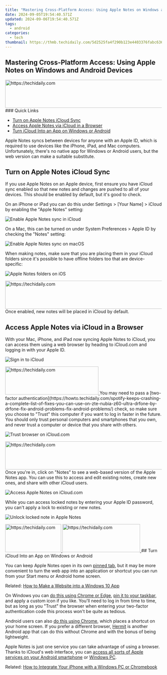```yaml
---
title: "Mastering Cross-Platform Access: Using Apple Notes on Windows and Android Devices"
date: 2024-09-05T19:54:40.571Z
updated: 2024-09-06T19:54:40.571Z
tags:
  - android
categories:
  - tech
thumbnail: https://thmb.techidaily.com/5d2525fa4f290b123e4403376fabc636b3a54f2e745335912f33acca5ea34e31.jpg
---
```


## Mastering Cross-Platform Access: Using Apple Notes on Windows and Android Devices

<!-- affiliate ads begin -->
<a href="https://ephamedtechinc.pxf.io/c/5597632/2137201/26400" target="_top" id="2137201">
  <img src="//a.impactradius-go.com/display-ad/26400-2137201" border="0" alt="https://techidaily.com" width="728" height="90"/>
</a>
<img height="0" width="0" src="https://ephamedtechinc.pxf.io/i/5597632/2137201/26400" style="position:absolute;visibility:hidden;" border="0" />
<!-- affiliate ads end -->
### Quick Links

* [Turn on Apple Notes iCloud Sync](https://youtube-help.techidaily.com/new-from-raw-to-refined-tailoring-youtube-videos-with-premiere-pro/)
* [Access Apple Notes via iCloud in a Browser](https://some-techniques.techidaily.com/2024-approved-from-frame-one-15-key-shot-types-for-film-beginners/)
* [Turn iCloud Into an App on Windows or Android](https://youtube-videos.techidaily.com/constructing-compelling-channel-overviews-for-2024/)

 Apple Notes syncs between devices for anyone with an Apple ID, which is required to use devices like the iPhone, iPad, and Mac computers. Unfortunately, there's no native app for Windows or Android users, but the web version can make a suitable substitute.

##  Turn on Apple Notes iCloud Sync

 If you use Apple Notes on an Apple device, first ensure you have iCloud sync enabled so that new notes and changes are pushed to all of your devices. This should be enabled by default, but it's good to check.

 On an iPhone or iPad you can do this under Settings > \[Your Name\] > iCloud by enabling the "Apple Notes" setting:

![Enable Apple Notes sync in iCloud](https://static1.howtogeekimages.com/wordpress/wp-content/uploads/2021/11/icloud_enable_notes.jpg) 

 On a Mac, this can be turned on under System Preferences > Apple ID by checking the "Notes" setting:

![Enable Apple Notes sync on macOS](https://static1.howtogeekimages.com/wordpress/wp-content/uploads/2021/11/macos_apple_notes_sync.png) 

 When making notes, make sure that you are placing them in your iCloud folders since it's possible to have offline folders too that are device-specific:

![Apple Notes folders on iOS](https://static1.howtogeekimages.com/wordpress/wp-content/uploads/2021/11/apple_notes_folders.jpg) 

<!-- affiliate ads begin -->
<a href="https://ephamedtechinc.pxf.io/c/5597632/2123512/26400" target="_top" id="2123512">
  <img src="//a.impactradius-go.com/display-ad/26400-2123512" border="0" alt="https://techidaily.com" width="728" height="90"/>
</a>
<img height="0" width="0" src="https://ephamedtechinc.pxf.io/i/5597632/2123512/26400" style="position:absolute;visibility:hidden;" border="0" />
<!-- affiliate ads end -->
 Once enabled, new notes will be placed in iCloud by default.

##  Access Apple Notes via iCloud in a Browser

 With your Mac, iPhone, and iPad now syncing Apple Notes to iCloud, you can access them using a web browser by heading to iCloud.com and logging in with your Apple ID.

![Sign in to iCloud](https://static1.howtogeekimages.com/wordpress/wp-content/uploads/2021/11/sign_in_icloud.png) 

<!-- affiliate ads begin -->
<a href="https://aligracehair.sjv.io/c/5597632/2135399/19272" target="_top" id="2135399">
  <img src="//a.impactradius-go.com/display-ad/19272-2135399" border="0" alt="https://techidaily.com" width="300" height="90"/>
</a>
<img height="0" width="0" src="https://aligracehair.sjv.io/i/5597632/2135399/19272" style="position:absolute;visibility:hidden;" border="0" />
<!-- affiliate ads end -->
 You may need to pass a [two-factor authentication](https://howto.techidaily.com/spotify-keeps-crashing-a-complete-list-of-fixes-you-can-use-on-zte-nubia-z60-ultra-drfone-by-drfone-fix-android-problems-fix-android-problems/) check, so make sure you choose to "Trust" this computer if you want to log in faster in the future. You should only trust personal computers and smartphones that you own, and never trust a computer or device that you share with others.

![Trust browser on iCloud.com](https://static1.howtogeekimages.com/wordpress/wp-content/uploads/2021/11/trust_browser.png) 

<!-- affiliate ads begin -->
<a href="https://bluettiit.sjv.io/c/5597632/2114267/17093" target="_top" id="2114267">
  <img src="//a.impactradius-go.com/display-ad/17093-2114267" border="0" alt="https://techidaily.com" width="728" height="90"/>
</a>
<img height="0" width="0" src="https://bluettiit.sjv.io/i/5597632/2114267/17093" style="position:absolute;visibility:hidden;" border="0" />
<!-- affiliate ads end -->
 Once you're in, click on "Notes" to see a web-based version of the Apple Notes app. You can use this to access and edit existing notes, create new ones, and share with other iCloud users.

![Access Apple Notes on iCloud.com](https://static1.howtogeekimages.com/wordpress/wp-content/uploads/2021/11/click_notes.png) 

 While you can access locked notes by entering your Apple ID password, you can't apply a lock to existing or new notes.

![Unlock locked note in Apple Notes](https://static1.howtogeekimages.com/wordpress/wp-content/uploads/2021/11/notes_icloud_browser.png) 

<!-- affiliate ads begin -->
<a href="https://aligracehair.sjv.io/c/5597632/2135367/19272" target="_top" id="2135367">
  <img src="//a.impactradius-go.com/display-ad/19272-2135367" border="0" alt="https://techidaily.com" width="180" height="90"/>
</a>
<img height="0" width="0" src="https://aligracehair.sjv.io/i/5597632/2135367/19272" style="position:absolute;visibility:hidden;" border="0" />
<!-- affiliate ads end -->
<!-- affiliate ads begin -->
<a href="https://bluettius.sjv.io/c/5597632/2139108/17108" target="_top" id="2139108">
  <img src="//a.impactradius-go.com/display-ad/17108-2139108" border="0" alt="https://techidaily.com" width="250" height="90"/>
</a>
<img height="0" width="0" src="https://bluettius.sjv.io/i/5597632/2139108/17108" style="position:absolute;visibility:hidden;" border="0" />
<!-- affiliate ads end -->
##  Turn iCloud Into an App on Windows or Android

 You can keep Apple Notes open in its own [pinned tab](https://screen-mirror.techidaily.com/in-2024-full-guide-on-mirroring-your-honor-play-7t-to-your-pcmac-drfone-by-drfone-android/), but it may be more convenient to turn the web app into an application or shortcut you can run from your Start menu or Android home screen.

Related: [How to Make a Website into a Windows 10 App](https://extra-support.techidaily.com/in-2024-small-scale-streaming-mastery-on-youtube-without-big-subscriber-base/) 

 On Windows you can [do this using Chrome or Edge](https://extra-support.techidaily.com/in-2024-small-scale-streaming-mastery-on-youtube-without-big-subscriber-base/), [pin it to your taskbar](https://tech-hub.techidaily.com/understanding-the-five-main-causes-of-chatgpt-prohibitions-in-businesses/), and apply a custom icon if you like. You'll need to log in from time to time, but as long as you "Trust" the browser when entering your two-factor authentication code this process won't be quite as tedious.

 Android users can also [do this using Chrome](https://android-pokemon-go.techidaily.com/unova-stone-pokemon-go-evolution-list-and-how-catch-them-for-nokia-c12-drfone-by-drfone-virtual-android/), which places a shortcut on your home screen. If you prefer a different browser, [Hermit](https://hermit.chimbori.com) is another Android app that can do this without Chrome and with the bonus of being lightweight.

 Apple Notes is just one service you can take advantage of using a browser. Thanks to iCloud's web interface, you can [access all sorts of Apple services on your Android smartphone](https://location-social.techidaily.com/how-to-change-your-meizu-21-pro-location-on-twitter-drfone-by-drfone-virtual-android/) or [Windows PC](https://android-transfer.techidaily.com/in-2024-how-to-transfer-apps-from-nokia-xr21-to-another-drfone-by-drfone-transfer-from-android-transfer-from-android/).

Related: [How to Integrate Your iPhone with a Windows PC or Chromebook](https://android-transfer.techidaily.com/in-2024-how-to-transfer-apps-from-nokia-xr21-to-another-drfone-by-drfone-transfer-from-android-transfer-from-android/)

<ins class="adsbygoogle"
     style="display:block"
     data-ad-format="autorelaxed"
     data-ad-client="ca-pub-7571918770474297"
     data-ad-slot="1223367746"></ins>



<ins class="adsbygoogle"
     style="display:block"
     data-ad-client="ca-pub-7571918770474297"
     data-ad-slot="8358498916"
     data-ad-format="auto"
     data-full-width-responsive="true"></ins>


